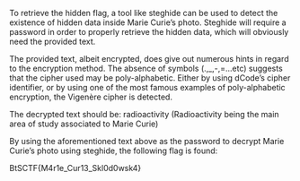 To retrieve the hidden flag, a tool like steghide can be used to detect the existence of hidden data inside Marie Curie’s photo. Steghide will require a password in order to properly retrieve the hidden data, which will obviously need the provided text.

The provided text, albeit encrypted, does give out numerous hints in regard to the encryption method. The absence of symbols (.,_,-,=...etc) suggests that the cipher used may be poly-alphabetic.
Either by using dCode’s cipher identifier, or by using one of the most famous examples of poly-alphabetic encryption, the Vigenère cipher is detected. 

The decrypted text should be: radioactivity
(Radioactivity being the main area of study associated to Marie Curie)

By using the aforementioned text above as the password to decrypt Marie Curie’s photo
using steghide, the following flag is found:

BtSCTF{M4r1e_Cur13_Skl0d0wsk4}
